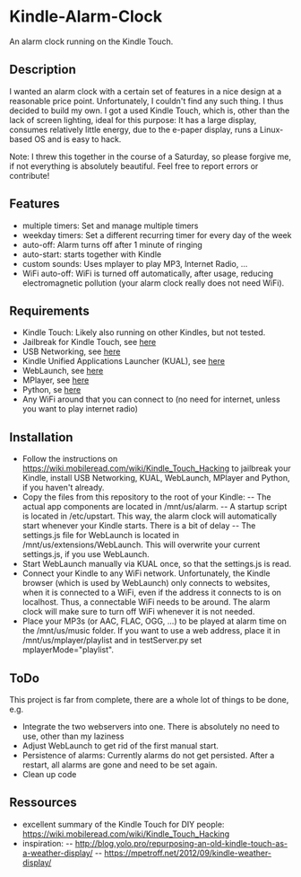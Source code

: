 # Kindle-Alarm-Clock
An alarm clock running on the Kindle Touch.

## Description
I wanted an alarm clock with a certain set of features in a nice design at a reasonable price point. Unfortunately, I couldn't find any such thing. I thus decided to build my own. I got a used Kindle Touch, which is, other than the lack of screen lighting, ideal for this purpose: It has a large display, consumes relatively little energy, due to the e-paper display, runs a Linux-based OS and is easy to hack.

Note: I threw this together in the course of a Saturday, so please forgive me, if not everything is absolutely beautiful. Feel free to report errors or contribute!

## Features
- multiple timers: Set and manage multiple timers
- weekday timers: Set a different recurring timer for every day of the week
- auto-off: Alarm turns off after 1 minute of ringing
- auto-start: starts together with Kindle
- custom sounds: Uses mplayer to play MP3, Internet Radio, ...
- WiFi auto-off: WiFi is turned off automatically, after usage, reducing electromagnetic pollution (your alarm clock really does not need WiFi).

## Requirements
- Kindle Touch: Likely also running on other Kindles, but not tested.
- Jailbreak for Kindle Touch, see [here](https://www.mobileread.com/forums/showthread.php?t=275877)
- USB Networking, see [here](https://www.mobileread.com/forums/showthread.php?t=186645)
- Kindle Unified Applications Launcher (KUAL), see [here](https://www.mobileread.com/forums/showthread.php?t=203326)
- WebLaunch, see [here](https://github.com/PaulFreund/WebLaunch)
- MPlayer, see [here](https://www.mobileread.com/forums/showthread.php?t=119851)
- Python, se [here](https://www.mobileread.com/forums/showthread.php?t=225030)
- Any WiFi around that you can connect to (no need for internet, unless you want to play internet radio)

## Installation
- Follow the instructions on https://wiki.mobileread.com/wiki/Kindle_Touch_Hacking to jailbreak your Kindle, install USB Networking, KUAL, WebLaunch, MPlayer and Python, if you haven't already.
- Copy the files from this repository to the root of your Kindle:
-- The actual app components are located in /mnt/us/alarm.
-- A startup script is located in /etc/upstart. This way, the alarm clock will automatically start whenever your Kindle starts. There is a bit of delay
-- The settings.js file for WebLaunch is located in /mnt/us/extensions/WebLaunch. This will overwrite your current settings.js, if you use WebLaunch.
- Start WebLaunch manually via KUAL once, so that the settings.js is read.
- Connect your Kindle to any WiFi network. Unfortunately, the Kindle browser (which is used by WebLaunch) only connects to websites, when it is connected to a WiFi, even if the address it connects to is on localhost. Thus, a connectable WiFi needs to be around. The alarm clock will make sure to turn off WiFi whenever it is not needed.
- Place your MP3s (or AAC, FLAC, OGG, ...) to be played at alarm time on the /mnt/us/music folder. If you want to use a web address, place it in /mnt/us/mplayer/playlist and in testServer.py set mplayerMode="playlist".

## ToDo
This project is far from complete, there are a whole lot of things to be done, e.g.
- Integrate the two webservers into one. There is absolutely no need to use, other than my laziness
- Adjust WebLaunch to get rid of the first manual start.
- Persistence of alarms: Currently alarms do not get persisted. After a restart, all alarms are gone and need to be set again.
- Clean up code

## Ressources
- excellent summary of the Kindle Touch for DIY people: https://wiki.mobileread.com/wiki/Kindle_Touch_Hacking
- inspiration: 
-- http://blog.yolo.pro/repurposing-an-old-kindle-touch-as-a-weather-display/
-- https://mpetroff.net/2012/09/kindle-weather-display/

